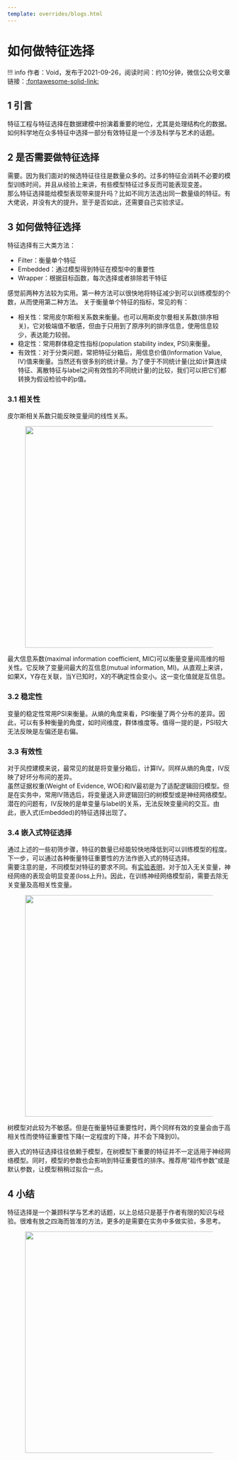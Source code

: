 ```yaml
---
template: overrides/blogs.html
---
```


# 如何做特征选择

!!! info 
    作者：Void，发布于2021-09-26，阅读时间：约10分钟，微信公众号文章链接：[:fontawesome-solid-link:](https://mp.weixin.qq.com/s/Cuw1ugpxm-5lF_rUkAu56Q)

## 1 引言

特征工程与特征选择在数据建模中扮演着重要的地位，尤其是处理结构化的数据。如何科学地在众多特征中选择一部分有效特征是一个涉及科学与艺术的话题。  


## 2 是否需要做特征选择

需要。因为我们面对的候选特征往往是数量众多的。过多的特征会消耗不必要的模型训练时间，并且从经验上来讲，有些模型特征过多反而可能表现变差。  
那么特征选择能给模型表现带来提升吗？比如不同方法选出同一数量级的特征。有大佬说，并没有大的提升。至于是否如此，还需要自己实验求证。

## 3 如何做特征选择

特征选择有三大类方法：

- Filter：衡量单个特征
- Embedded：通过模型得到特征在模型中的重要性
- Wrapper：根据目标函数，每次选择或者排除若干特征

感觉前两种方法较为实用。第一种方法可以很快地将特征减少到可以训练模型的个数，从而使用第二种方法。
关于衡量单个特征的指标，常见的有：

- 相关性：常用皮尔斯相关系数来衡量。也可以用斯皮尔曼相关系数(排序相关)，它对极端值不敏感，但由于只用到了原序列的排序信息，使用信息较少，表达能力较弱。
- 稳定性：常用群体稳定性指标(population stability index, PSI)来衡量。
- 有效性：对于分类问题，常把特征分箱后，用信息价值(Information Value, IV)值来衡量。当然还有很多别的统计量。为了便于不同统计量(比如计算连续特征、离散特征与label之间有效性的不同统计量)的比较，我们可以把它们都转换为假设检验中的p值。

### 3.1 相关性

皮尔斯相关系数只能反映变量间的线性关系。  

<figure>
  <img src="https://user-images.githubusercontent.com/47420814/136344241-ef29279b-4f39-4426-b2e2-3723b65f076f.jpg" width="500" />
</figure>

最大信息系数(maximal information coefficient, MIC)可以衡量变量间高维的相关性。它反映了变量间最大的互信息(mutual information, MI)。从直观上来讲，如果X，Y存在关联，当Y已知时，X的不确定性会变小。这一变化值就是互信息。

### 3.2 稳定性

变量的稳定性常用PSI来衡量。从熵的角度来看，PSI衡量了两个分布的差异。因此，可以有多种衡量的角度，如时间维度，群体维度等。值得一提的是，PSI较大无法反映是左偏还是右偏。

### 3.3 有效性

对于风控建模来说，最常见的就是将变量分箱后，计算IV。同样从熵的角度，IV反映了好坏分布间的差异。  
虽然证据权重(Weight of Evidence, WOE)和IV最初是为了适配逻辑回归模型。但是在实务中，常用IV筛选后，将变量送入非逻辑回归的树模型或是神经网络模型。  
潜在的问题有，IV反映的是单变量与label的关系，无法反映变量间的交互。由此，嵌入式(Embedded)的特征选择出现了。

### 3.4 嵌入式特征选择

通过上述的一些初筛步骤，特征的数量已经能较快地降低到可以训练模型的程度。下一步，可以通过各种衡量特征重要性的方法作嵌入式的特征选择。  
需要注意的是，不同模型对特征的要求不同。有[实验表明](http://www.feat.engineering/feature-selection-simulation.html)，对于加入无关变量，神经网络的表现会明显变差(loss上升)。因此，在训练神经网络模型前，需要去除无关变量及高相关性变量。

<figure>
  <img src="https://user-images.githubusercontent.com/47420814/136344689-526158b9-5737-491d-aeac-0c691c8ba5f5.png" width="500" />
</figure>

树模型对此较为不敏感。但是在衡量特征重要性时，两个同样有效的变量会由于高相关性而使特征重要性下降(一定程度的下降，并不会下降到0)。  

嵌入式的特征选择往往依赖于模型，在树模型下重要的特征并不一定适用于神经网络模型。同时，模型的参数也会影响到特征重要性的排序。推荐用“祖传参数”或是默认参数，让模型稍稍过拟合一点。


## 4 小结

特征选择是一个兼顾科学与艺术的话题，以上总结只是基于作者有限的知识与经验。很难有放之四海而皆准的方法，更多的是需要在实务中多做实验，多思考。

<figure>
  <img src="https://cdn.jsdelivr.net/gh/BulletTech2021/Pics/2021-6-14/1623639526512-1080P%20(Full%20HD)%20-%20Tail%20Pic.png" width="500" />
</figure>
